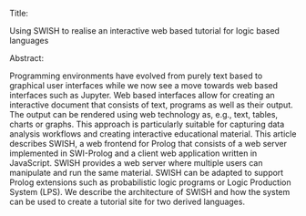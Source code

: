 Title:

Using SWISH to realise an interactive web based tutorial for logic based
languages

Abstract:

Programming environments have evolved from purely text based to
graphical user interfaces while we now see a move towards web based
interfaces such as Jupyter. Web based interfaces allow for creating an
interactive document that consists of text, programs as well as their
output. The output can be rendered using web technology as, e.g., text,
tables, charts or graphs. This approach is particularly suitable for
capturing data analysis workflows and creating interactive educational
material. This article describes SWISH, a web frontend for Prolog that
consists of a web server implemented in SWI-Prolog and a client web
application written in JavaScript. SWISH provides a web server where
multiple users can manipulate and run the same material. SWISH can be
adapted to support Prolog extensions such as probabilistic logic
programs or Logic Production System (LPS). We describe the architecture
of SWISH and how the system can be used to create a tutorial site for
two derived languages.
